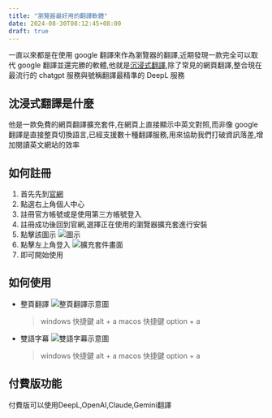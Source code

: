 ```yaml
---
title: "瀏覽器最好用的翻譯軟體"
date: 2024-08-30T08:12:45+08:00
draft: true
---
```


一直以來都是在使用 google 翻譯來作為瀏覽器的翻譯,近期發現一款完全可以取代 google 翻譯並還完勝的軟體,他就是[沉浸式翻譯](https://immersivetranslate.com/?via=ci-yu),除了常見的網頁翻譯,整合現在最流行的 chatgpt 服務與號稱翻譯最精準的 DeepL 服務

## 沈浸式翻譯是什麼

他是一款免費的網頁翻譯擴充套件,在網頁上直接顯示中英文對照,而非像 google 翻譯是直接整頁切換語言,已經支援數十種翻譯服務,用來協助我們打破資訊落差,增加閱讀英文網站的效率

## 如何註冊

1. 首先先到[官網](https://immersivetranslate.com/?via=ci-yu)
2. 點選右上角個人中心
3. 註冊官方帳號或是使用第三方帳號登入
4. 註冊成功後回到官網,選擇正在使用的瀏覽器擴充套進行安裝
5. 點擊該圖示
   ![圖示](https://github.com/user-attachments/assets/70baca9e-2d6b-4aaf-9271-4e2b12e56ea6)
6. 點擊左上角登入
   ![擴充套件畫面](https://github.com/user-attachments/assets/69771d81-5a75-4538-9f64-5c5687254948)
7. 即可開始使用

## 如何使用

- 整頁翻譯
  ![整頁翻譯示意圖](https://github.com/user-attachments/assets/a4a1cc73-3c74-432e-befb-45818febec6c)
  > windows 快捷鍵 alt + a
  > macos 快捷鍵 option + a
- 雙語字幕
  ![雙語字幕示意圖](https://github.com/user-attachments/assets/8a373f5b-6f3b-494a-8712-3ad65f107d76)
  > windows 快捷鍵 alt + a
  > macos 快捷鍵 option + a
## 付費版功能
付費版可以使用DeepL,OpenAI,Claude,Gemini翻譯

